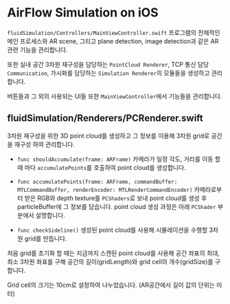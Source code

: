 # AirFlow Simulation on iOS

`fluidSimulation/Controllers/MainViewController.swift`
프로그램의 전체적인 메인 프로세스와 AR scene, 그리고 plane detection, image detection과 같은 AR관련 기능을 관리합니다.

또한 실내 공간 3차원 재구성을 담당하는 `PointCloud Renderer`, TCP 통신 담당 `Communication`, 가시화를 담당하는 `Simulation Renderer`의 모듈들을 생성하고 관리합니다.

버튼들과 그 외의 사용되는 UI들 또한 `MainViewController`에서 기능들을 관리합니다.

## fluidSimulation/Renderers/PCRenderer.swift
3차원 재구성을 위한 3D point cloud를 생성하고 그 정보를 이용해 3차원 grid로 공간을 재구성 하여 관리합니다.

- `func shouldAccumulate(frame: ARFrame)`
카메라가 일정 각도, 거리를 이동 할 때 마다 `accumulatePoints`를 호출하여 point cloud를 생성합니다.

- `func accumulatePoints(frame: ARFrame, commandBuffer: MTLCommandBuffer, renderEncoder: MTLRenderCommandEncoder)`
카메라로부터 받은 RGB와 depth texture를 `PCShaders`로 보내 point cloud를 생성 후 particleBuffer에 그 정보를 담습니다. point cloud 생성 과정은 아래 `PCShader` 부분에서 설명합니다.

- `func checkSideline()`
생성된 point cloud를 사용해 시뮬레이션을 수행할 3차원 grid를 만듭니다.

처음 grid를 초기화 할 때는 지금까지 스캔된 point cloud를 사용해 공간 좌표의 최대, 최소 3차원 좌표를 구해 공간의 길이(gridLength)와 grid cell의 개수(gridSize)를 구합니다.

Grid cell의 크기는 10cm로 설정하여 나누었습니다. (AR공간에서 길이 값의 단위는 미터)
